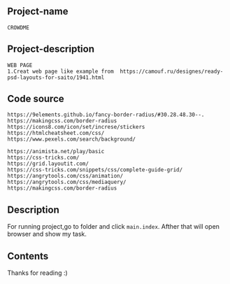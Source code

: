 ## Project-name
	CROWDME

## Project-description
	WEB PAGE
	1.Creat web page like example from  https://camouf.ru/designes/ready-psd-layouts-for-saito/1941.html


## Code source
	https://9elements.github.io/fancy-border-radius/#30.28.48.30--.
	https://makingcss.com/border-radius
	https://icons8.com/icon/set/increse/stickers
	https://htmlcheatsheet.com/css/
	https://www.pexels.com/search/background/

	https://animista.net/play/basic
	https://css-tricks.com/
	https://grid.layoutit.com/
	https://css-tricks.com/snippets/css/complete-guide-grid/
	https://angrytools.com/css/animation/
	https://angrytools.com/css/mediaquery/
	https://makingcss.com/border-radius


## Description
For running project,go to folder and  click `main.index`. Afther that will open browser and show my task.


## Contents
Thanks for reading :)
